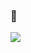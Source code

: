### 🌱 
<a href="https://romantic-caravel-fe3.notion.site/Today-I-Learned-7149704a4a704e8badd37eafb833f863" target="_blank"><img src="https://img.shields.io/badge/Today.I.Learnd-000000?style=flat-square&logo=Notion&logoColor=white"/></a>

<!--
**seoeunbae/seoeunbae** is a ✨ _special_ ✨ repository because its `README.md` (this file) appears on your GitHub profile.

Here are some ideas to get you started:

- 🔭 I’m currently working on ...
- 🌱 I’m currently learning ...
- 👯 I’m looking to collaborate on ...
- 🤔 I’m looking for help with ...
- 💬 Ask me about ...
- 📫 How to reach me: ...
- 😄 Pronouns: ...
- ⚡ Fun fact: ...
-->

